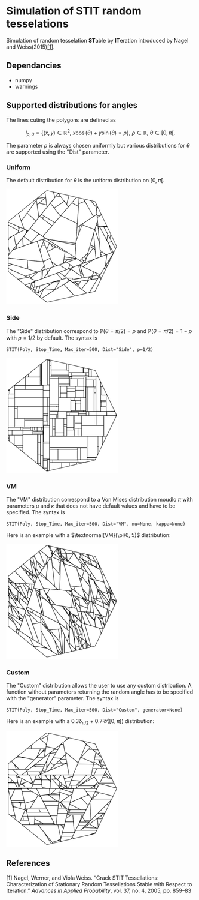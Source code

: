 # Simulation of STIT random tesselations

Simulation of random tesselation **ST**able by **IT**eration introduced by Nagel and Weiss(2015)[[1]](#1). 

## Dependancies

- numpy
- warnings

## Supported distributions for angles

The lines cuting the polygons are defined as
```math
l_{\rho, \theta}=\{(x,y)\in\mathbb{R}^2,~x\cos(\theta)+y\sin(\theta)=\rho\},~\rho\in\mathbb{R},~\theta\in[0,\pi[.
```
The parameter $\rho$ is always chosen uniformly but various distributions for $\theta$ are supported using the "Dist" parameter.

### Uniform

The default distribution for $\theta$ is the uniform distribution on $[0, \pi[$.

<img src="Example pictures/Example.png" alt="" width="300px"/>

### Side

The "Side" distribution correspond to $\mathbb{P}(\theta=\pi/2)=p$ and $\mathbb{P}(\theta=\pi/2)=1-p$ with $p=1/2$ by default. The syntax is
```
STIT(Poly, Stop_Time, Max_iter=500, Dist="Side", p=1/2)
```

<img src="Example pictures/Example2.png" alt="" width="300px"/>

### VM

The "VM" distribution correspond to a Von Mises distribution moudlo $\pi$ with parameters $\mu$ and $\kappa$ that does not have default values and have to be specified. The syntax is
```
STIT(Poly, Stop_Time, Max_iter=500, Dist="VM", mu=None, kappa=None)
```
Here is an example with a $\textnormal{VM}(\pi/6, 5)$ distribution:

<img src="Example pictures/Example3.png" alt="" width="300px"/>

### Custom

The "Custom" distribution allows the user to use any custom distribution. A function without parameters returning the random angle has to be specified with the "generator" parameter. The syntax is
```
STIT(Poly, Stop_Time, Max_iter=500, Dist="Custom", generator=None)
```
Here is an example with a $0.3\delta_{\pi/2}+0.7\mathcal{U}([0, \pi[)$ distribution:

<img src="Example pictures/Example4.png" alt="" width="300px"/>

## References
<a id="1">[1]</a> 
Nagel, Werner, and Viola Weiss. “Crack STIT Tessellations: Characterization of Stationary Random Tessellations Stable with Respect to Iteration.” _Advances in Applied Probability_, vol. 37, no. 4, 2005, pp. 859–83
